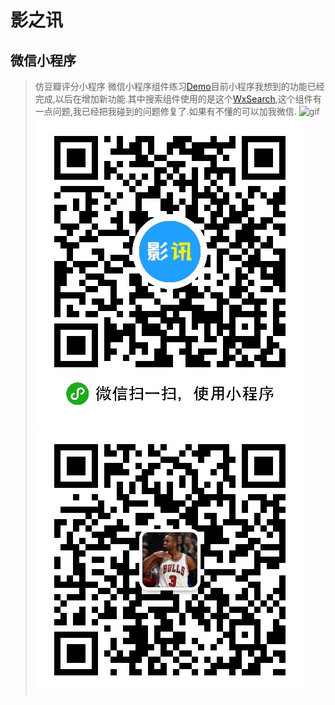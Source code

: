 # 影之讯
## 微信小程序
> 仿豆瓣评分小程序 微信小程序组件练习[Demo](https://github.com/zhangjunTracy/demowx)目前小程序我想到的功能已经完成,以后在增加新功能.其中搜索组件使用的是这个[WxSearch](https://github.com/zhangjunTracy/demowx),这个组件有一点问题,我已经把我碰到的问题修复了.如果有不懂的可以加我微信.
![gif](./demo.gif)
![二维码](./qc.jpg)![Json](./images/json.jpg)

